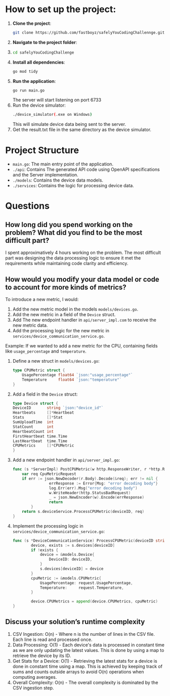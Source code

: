 # How to set up the project:

1. **Clone the project**:
   ```bash
   git clone https://github.com/fastboyz/safelyYouCodingChallennge.git
    ```
2. **Navigate to the project folder**:
3. ```bash
   cd safelyYouCodingChallenge
   ```
4. **Install all dependencies**:
   ```bash
   go mod tidy
   ```
5. **Run the application**:
   ```bash
   go run main.go
   ```
   The server will start listening on port 6733
6. Run the device simulator:
   ```bash
   ./device_simulator(.exe on Windows)
   ```
   This will simulate device data being sent to the server.
7. Get the result.txt file in the same directory as the device simulator.

# Project Structure

- `main.go`: The main entry point of the application.
- `./api`: Contains The generated API code using OpenAPI specifications and the Server implementation.
- `./models`: Contains the device data models.
- `./services`: Contains the logic for processing device data.

# Questions

## How long did you spend working on the problem? What did you find to be the most difficult part?

I spent approximatively 4 hours working on the problem.
The most difficult part was designing the data processing logic to ensure it met the requirements
while maintaining code clarity and efficiency.

## How would you modify your data model or code to account for more kinds of metrics?

To introduce a new metric, I would:

1. Add the new metric model in the models `models/devices.go`.
2. Add the new metric in a field of the `Device` struct.
3. Add The new endpoint handler in `api/server_impl.com` to receive the new metric data.
4. Add the processing logic for the new metric in `services/device_communication_service.go`.

Example: If we wanted to add a new metric for the CPU, containing fields like `usage_percentage` and `temperature`.

1. Define a new struct in `models/devices.go`:
   ```go
   type CPUMetric struct {
       UsagePercentage float64 `json:"usage_percentage"`
       Temperature     float64 `json:"temperature"`
   }
   ```
2. Add a field in the `Device` struct:
    ```go
    type Device struct {
    DeviceID       string `json:"device_id"`
    Heartbeats     []*Heartbeat
    Stats          []*Stat
    SumUploadTime  int
    StatCount      int
    HeartbeatCount int
    FirstHeartbeat time.Time
    LastHeartbeat  time.Time
    CPUMetrics     []*CPUMetric
    }
    ```   
3. Add a new endpoint handler in `api/server_impl.go`:
    ```go
    func (s *ServerImpl) PostCPUMetric(w http.ResponseWriter, r *http.Request, deviceId DeviceIDPathParam) error {
        var req CpuMetricRequest
        if err := json.NewDecoder(r.Body).Decode(&req); err != nil {
		            errResponse := Error{Msg: "error decoding body"}
		            log.Err(err).Msg("error decoding body")
		            w.WriteHeader(http.StatusBadRequest)
		            _ = json.NewEncoder(w).Encode(errResponse)
		            return
	        }
        return s.deviceService.ProcessCPUMetric(deviceID, req)
    }

    ```
4. Implement the processing logic in `services/device_communication_service.go`:
    ```go
    func (s *DeviceCommunicationService) ProcessCPUMetric(deviceID string, request CpuMetricRequest) {
            device, exists := s.devices[deviceID]
            if !exists {
                device = &models.Device{
                    DeviceID: deviceID,
                }
                s.devices[deviceID] = device
            }
            cpuMetric := &models.CPUMetric{
                UsagePercentage: request.UsagePercentage,
                Temperature:     request.Temperature,
            }
    
            device.CPUMetrics = append(device.CPUMetrics, cpuMetric)
    }
   ```
   

## Discuss your solution’s runtime complexity

1. CSV Ingestion: O(n) - Where n is the number of lines in the CSV file. Each line is read and processed once.
2. Data Processing: O(1) - Each device's data is processed in constant time as we are only updating the latest values. This is done by using a map to retrieve the device by its ID.
3. Get Stats for a Device: O(1) - Retrieving the latest stats for a device is done in constant time using a map. This is achieved by keeping track of sums and counts outside arrays to avoid O(n) operations when computing averages.
4. Overall Complexity: O(n) - The overall complexity is dominated by the CSV ingestion step.